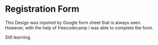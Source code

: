 # Registration Form

This Design was inpsired by Google form sheet that is always seen. However, with the help of freecodecamp i was able to complete the form.

Still learning.

